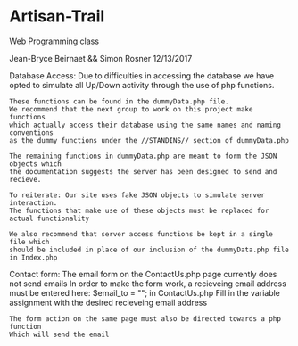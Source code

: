 # Artisan-Trail
Web Programming class

Jean-Bryce Beirnaet && Simon Rosner
12/13/2017

Database Access:
    Due to difficulties in accessing the database we have opted to simulate all
    Up/Down activity through the use of php functions.

    These functions can be found in the dummyData.php file.
    We recommend that the next group to work on this project make functions
    which actually access their database using the same names and naming conventions
    as the dummy functions under the //STANDINS// section of dummyData.php

    The remaining functions in dummyData.php are meant to form the JSON objects which
    the documentation suggests the server has been designed to send and recieve.

    To reiterate: Our site uses fake JSON objects to simulate server interaction.
    The functions that make use of these objects must be replaced for actual functionality

    We also recommend that server access functions be kept in a single file which
    should be included in place of our inclusion of the dummyData.php file in Index.php

Contact form:
    The email form on the ContactUs.php page currently does not send emails
    In order to make the form work, a recieveing email address must be entered here:
        $email_to = "";
        in ContactUs.php
    Fill in the variable assignment with the desired recieveing email address
    
    The form action on the same page must also be directed towards a php function
    Which will send the email